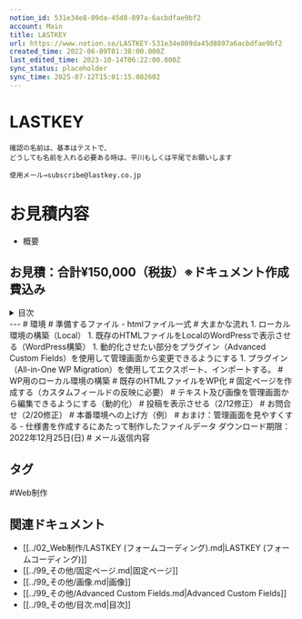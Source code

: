 ```yaml
---
notion_id: 531e34e8-09da-45d8-897a-6acbdfae9bf2
account: Main
title: LASTKEY
url: https://www.notion.so/LASTKEY-531e34e809da45d8897a6acbdfae9bf2
created_time: 2022-06-09T01:38:00.000Z
last_edited_time: 2023-10-14T06:22:00.000Z
sync_status: placeholder
sync_time: 2025-07-12T15:01:15.082602
---
```

# LASTKEY

```plain text
確認の名前は、基本はテストで、
どうしても名前を入れる必要ある時は、平川もしくは平尾でお願いします

使用メール→subscribe@lastkey.co.jp
```
  
  
  # お見積内容
  - 概要
  ## お見積：合計¥150,000（税抜）※ドキュメント作成費込み
  
  <details>
  <summary>目次</summary>
  </details>
  ---
  # 環境
  # 準備するファイル
  - htmlファイル一式
  # 大まかな流れ
  1. ローカル環境の構築（Local）
  1. 既存のHTMLファイルをLocalのWordPressで表示させる（WordPress構築）
  1. 動的化させたい部分をプラグイン（Advanced Custom Fields）を使用して管理画面から変更できるようにする
  1. プラグイン（All-in-One WP Migration）を使用してエクスポート、インポートする。
  # WP用のローカル環境の構築
  # 既存のHTMLファイルをWP化
  # 固定ページを作成する（カスタムフィールドの反映に必要）
  # テキスト及び画像を管理画面から編集できるようにする（動的化）
  # 投稿を表示させる（2/12修正）
  # お問合せ（2/20修正）
  # 本番環境への上げ方（例）
  # おまけ：管理画面を見やすくする
  - 仕様書を作成するにあたって制作したファイルデータ
ダウンロード期限：2022年12月25日(日)
  # メール返信内容

## タグ

#Web制作 

## 関連ドキュメント

- [[../02_Web制作/LASTKEY (フォームコーディング).md|LASTKEY (フォームコーディング)]]
- [[../99_その他/固定ページ.md|固定ページ]]
- [[../99_その他/画像.md|画像]]
- [[../99_その他/Advanced Custom Fields.md|Advanced Custom Fields]]
- [[../99_その他/目次.md|目次]]
